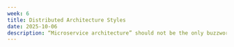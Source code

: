 ```yaml
---
week: 6
title: Distributed Architecture Styles
date: 2025-10-06
description: “Microservice architecture” should not be the only buzzword in your arsenal. Let’s go one step up and look at various architectures that we may know and analyze them in the context of non-functional requirements.
---
```

